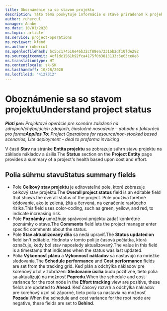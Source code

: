 ```yaml
---
title: Oboznámenie sa so stavom projektu
description: Táto téma poskytuje informácie o stave priradenom k projektom v Dynamics 365 Project Operations.
author: ruhercul
manager: Annbe
ms.date: 10/01/2020
ms.topic: article
ms.service: project-operations
ms.reviewer: kfend
ms.author: ruhercul
ms.openlocfilehash: bc5bc174518e46b32cf88ea7231bb2df10fde292
ms.sourcegitcommit: 4cf1dc1561b92fca4175f0b3813133c5e63ce8e6
ms.translationtype: HT
ms.contentlocale: sk-SK
ms.lasthandoff: 10/28/2020
ms.locfileid: "4127312"
---
```

# <a name="understand-project-status"></a><span data-ttu-id="62d24-103">Oboznámenie sa so stavom projektu</span><span class="sxs-lookup"><span data-stu-id="62d24-103">Understand project status</span></span>

<span data-ttu-id="62d24-104">_**Platí pre:** Projektové operácie pre scenáre založené na zdrojoch/chýbajúcich zdrojoch, čiastočné nasadenie – dohoda o fakturácii pro forma_</span><span class="sxs-lookup"><span data-stu-id="62d24-104">_**Applies To:** Project Operations for resource/non-stocked based scenarios, Lite deployment - deal to proforma invoicing_</span></span>


<span data-ttu-id="62d24-105">V časti **Stav** na stránke **Entita projektu** sa zobrazuje súhrn stavu projektu na základe nákladov a úsilia.</span><span class="sxs-lookup"><span data-stu-id="62d24-105">The **Status** section on the **Project Entity** page provides a summary of a project's health based upon cost and effort.</span></span>


## <a name="status-summary-fields"></a><span data-ttu-id="62d24-106">Polia súhrnu stavu</span><span class="sxs-lookup"><span data-stu-id="62d24-106">Status summary fields</span></span>

- <span data-ttu-id="62d24-107">Pole **Celkový stav projektu** je editovateľné pole, ktoré zobrazuje celkový stav projektu.</span><span class="sxs-lookup"><span data-stu-id="62d24-107">The **Overall project status** field is an editable field that shows the overall status of the project.</span></span> <span data-ttu-id="62d24-108">Pole používa farebné kódovanie, ako je zelená, žltá a červená, na označenie rastúceho rizika.</span><span class="sxs-lookup"><span data-stu-id="62d24-108">This field uses color-coding, such as green, yellow, and red, to indicate increasing risk.</span></span> 
- <span data-ttu-id="62d24-109">Pole **Poznámky** umožňuje správcovi projektu zadať konkrétne poznámky o stave.</span><span class="sxs-lookup"><span data-stu-id="62d24-109">The **Comments** field lets the project manager enter specific comments about the status.</span></span> 
- <span data-ttu-id="62d24-110">Pole **Stav aktualizovaný dňa** sa nedá upraviť.</span><span class="sxs-lookup"><span data-stu-id="62d24-110">The **Status updated on** field isn't editable.</span></span> <span data-ttu-id="62d24-111">Hodnota v tomto poli je časová pečiatka, ktorá označuje, kedy bol stav naposledy aktualizovaný.</span><span class="sxs-lookup"><span data-stu-id="62d24-111">The value in this field is a timestamp that indicates when the status was last updated.</span></span>
- <span data-ttu-id="62d24-112">Polia **Výkonnosť plánu** a **Výkonnosť nákladov** sa nastavujú na mriežke sledovania.</span><span class="sxs-lookup"><span data-stu-id="62d24-112">The **Schedule performance** and **Cost performance** fields are set from the tracking grid.</span></span> <span data-ttu-id="62d24-113">Keď plán a odchýlka nákladov pre koreňový uzol v zobrazení **Sledovanie úsilia** budú pozitívne, tieto polia sa aktualizujú na možnosť **Popredu**.</span><span class="sxs-lookup"><span data-stu-id="62d24-113">When the schedule and cost variance for the root node in the **Effort tracking** view are positive, these fields are updated to **Ahead**.</span></span> <span data-ttu-id="62d24-114">Keď časový rozvrh a odchýlka nákladov pre koreňový uzol sú záporné, tieto polia sa nastavia na možnosť **Pozadu**.</span><span class="sxs-lookup"><span data-stu-id="62d24-114">When the schedule and cost variance for the root node are negative, these fields are set to **Behind**.</span></span>

